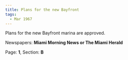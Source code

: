 ```yaml
---  
title: Plans for the new Bayfront  
tags:  
  - Mar 1967  
---  
```

  
Plans for the new Bayfront marina are approved.  
  
Newspapers: **Miami Morning News or The Miami Herald**  
  
Page: **1**, Section: **B** 

